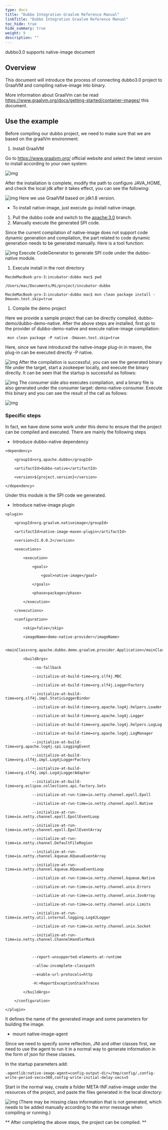 ```yaml
---
type: docs
title: "Dubbo Integration Graalvm Reference Manual"
linkTitle: "Dubbo Integration Graalvm Reference Manual"
toc_hide: true
hide_summary: true
weight: 9
description: ""
---
```


dubbo3.0 supports native-image document

## Overview

This document will introduce the process of connecting dubbo3.0 project to GraalVM and compiling native-image into binary.

More information about GraalVm can be read https://www.graalvm.org/docs/getting-started/container-images/ this document.

## Use the example

Before compiling our dubbo project, we need to make sure that we are based on the graalVm environment.

1. Install GraalVM

Go to https://www.graalvm.org/ official website and select the latest version to install according to your own system:

![img](/imgs/blog/dubbo3.0-graalvm-support/graalvmgw.jpg)

After the installation is complete, modify the path to configure JAVA_HOME, and check the local jdk after it takes effect, you can see the following:

![img](/imgs/blog/dubbo3.0-graalvm-support/graalvm_env.jpg)
Here we use GraalVM based on jdk1.8 version.

- To install native-image, just execute gu install native-image.

1. Pull the dubbo code and switch to the [apache:3.0](https://github.com/apache/dubbo) branch.
2. Manually execute the generated SPI code.

Since the current compilation of native-image does not support code dynamic generation and compilation, the part related to code dynamic generation needs to be generated manually. Here is a tool function:

![img](/imgs/blog/dubbo3.0-graalvm-support/code_generator.jpg)
Execute CodeGenerator to generate SPI code under the dubbo-native module.

1. Execute install in the root directory

```
MacdeMacBook-pro-3:incubator-dubbo mac$ pwd

/Users/mac/Documents/Mi/project/incubator-dubbo

MacdeMacBook-pro-3:incubator-dubbo mac$ mvn clean package install -Dmaven.test.skip=true
```

1. Compile the demo project

Here we provide a sample project that can be directly compiled, dubbo-demo/dubbo-demo-native. After the above steps are installed, first go to the provider of dubbo-demo-native and execute native-image compilation:

```
 mvn clean package -P native -Dmaven.test.skip=true
```

Here, since we have introduced the native-image plug-in in maven, the plug-in can be executed directly -P native.

![img](/imgs/blog/dubbo3.0-graalvm-support/native_image_build.jpg)
After the compilation is successful, you can see the generated binary file under the target, start a zookeeper locally, and execute the binary directly. It can be seen that the startup is successful as follows:

![img](/imgs/blog/dubbo3.0-graalvm-support/run_provider.jpg)
The consumer side also executes compilation, and a binary file is also generated under the consumer target: demo-native-consumer. Execute this binary and you can see the result of the call as follows:

![img](/imgs/blog/dubbo3.0-graalvm-support/run_consumer.jpg)
### Specific steps

In fact, we have done some work under this demo to ensure that the project can be compiled and executed. There are mainly the following steps

- Introduce dubbo-native dependency

```
<dependency>

    <groupId>org.apache.dubbo</groupId>

    <artifactId>dubbo-native</artifactId>

    <version>${project.version}</version>

</dependency>
```

Under this module is the SPI code we generated.

- Introduce native-image plugin

```
<plugin>

    <groupId>org.graalvm.nativeimage</groupId>

    <artifactId>native-image-maven-plugin</artifactId>

    <version>21.0.0.2</version>

    <executions>

        <execution>

            <goals>

                <goal>native-image</goal>

            </goals>

            <phase>package</phase>

        </execution>

    </executions>

    <configuration>

        <skip>false</skip>

        <imageName>demo-native-provider</imageName>

        <mainClass>org.apache.dubbo.demo.graalvm.provider.Application</mainClass>

        <buildArgs>

            --no-fallback

            --initialize-at-build-time=org.slf4j.MDC

            --initialize-at-build-time=org.slf4j.LoggerFactory

            --initialize-at-build-time=org.slf4j.impl.StaticLoggerBinder

            --initialize-at-build-time=org.apache.log4j.helpers.Loader

            --initialize-at-build-time=org.apache.log4j.Logger

            --initialize-at-build-time=org.apache.log4j.helpers.LogLog

            --initialize-at-build-time=org.apache.log4j.LogManager

            --initialize-at-build-time=org.apache.log4j.spi.LoggingEvent

            --initialize-at-build-time=org.slf4j.impl.Log4jLoggerFactory

            --initialize-at-build-time=org.slf4j.impl.Log4jLoggerAdapter

            --initialize-at-build-time=org.eclipse.collections.api.factory.Sets

            --initialize-at-run-time=io.netty.channel.epoll.Epoll

            --initialize-at-run-time=io.netty.channel.epoll.Native

            --initialize-at-run-time=io.netty.channel.epoll.EpollEventLoop

            --initialize-at-run-time=io.netty.channel.epoll.EpollEventArray

            --initialize-at-run-time=io.netty.channel.DefaultFileRegion

            --initialize-at-run-time=io.netty.channel.kqueue.KQueueEventArray

            --initialize-at-run-time=io.netty.channel.kqueue.KQueueEventLoop

            --initialize-at-run-time=io.netty.channel.kqueue.Native

            --initialize-at-run-time=io.netty.channel.unix.Errors

            --initialize-at-run-time=io.netty.channel.unix.IovArray

            --initialize-at-run-time=io.netty.channel.unix.Limits

            --initialize-at-run-time=io.netty.util.internal.logging.Log4JLogger

            --initialize-at-run-time=io.netty.channel.unix.Socket

            --initialize-at-run-time=io.netty.channel.ChannelHandlerMask



            --report-unsupported-elements-at-runtime

            --allow-incomplete-classpath

            --enable-url-protocols=http

            -H:+ReportExceptionStackTraces

        </buildArgs>

    </configuration>

</plugin>
```

It defines the name of the generated image and some parameters for building the image.

- mount native-image-agent

Since we need to specify some reflection, JNI and other classes first, we need to use the agent to run it in a normal way to generate information in the form of json for these classes.

In the startup parameters add:

```
-agentlib:native-image-agent=config-output-dir=/tmp/config/,config-write-period-secs=300,config-write-initial-delay-secs=5
```

Start in the normal way, create a folder META-INF.native-image under the resources of the project, and paste the files generated in the local directory:

![img](/imgs/blog/dubbo3.0-graalvm-support/resources.jpg)
(There may be missing class information that is not generated, which needs to be added manually according to the error message when compiling or running.)



** After completing the above steps, the project can be compiled. **
